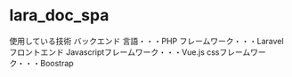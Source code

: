 # lara_doc_spa
使用している技術
バックエンド
言語・・・PHP
フレームワーク・・・Laravel
フロントエンド
Javascriptフレームワーク・・・Vue.js
cssフレームワーク・・・Boostrap
